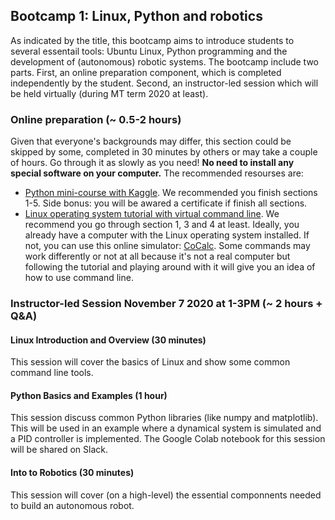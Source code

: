 ## Bootcamp 1: Linux, Python and robotics

As indicated by the title, this bootcamp aims to introduce students to several essentail tools: Ubuntu Linux, Python programming and the development of (autonomous) robotic systems. 
The bootcamp include two parts. First, an online preparation component, which is completed independently by the student. Second, an instructor-led session which will be
held virtually (during MT term 2020 at least). 


### Online preparation (~ 0.5-2 hours)

Given that everyone's backgrounds may differ, this section could be skipped by some, completed in 30 minutes by others or may take a couple of hours. 
Go through it as slowly as you need! **No need to install any special software on your computer.** The recommended resourses are:
* [Python mini-course with Kaggle](https://www.kaggle.com/learn/python). We recommended you finish sections 1-5. 
Side bonus: you will be awared a certificate if finish all sections.
* [Linux operating system tutorial with virtual command line](https://ubuntu.com/tutorials/command-line-for-beginners#1-overview). We recommend you go through section 1, 3 and 4 at least. Ideally, you already have a computer with the Linux operating system installed. If not, you can use this online simulator: [CoCalc](https://cocalc.com/projects/0bf48ed3-5f52-4c43-a332-14b9b4fa168f/files/Welcome%20to%20CoCalc.term?session=default). Some commands may work differently or not at all because it's not a real computer but following the tutorial and playing around with it will give you an idea of how to use command line.

### Instructor-led Session November 7 2020 at 1-3PM (~ 2 hours + Q&A) 

#### Linux Introduction and Overview (30 minutes)
This session will cover the basics of Linux and show some common command line tools.

#### Python Basics and Examples (1 hour)
This session discuss common Python libraries (like numpy and matplotlib). This will be used in an example where a dynamical system is simulated and a PID controller is implemented. The Google Colab notebook for this session will be shared on Slack.

#### Into to Robotics (30 minutes)
This session will cover (on a high-level) the essential componnents needed to build an autonomous robot. 
